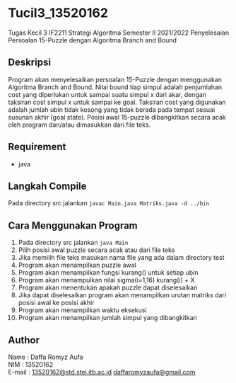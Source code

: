 # Tucil3_13520162
Tugas Kecil 3 IF2211 Strategi Algoritma Semester II 2021/2022 Penyelesaian Persoalan 15-Puzzle dengan Algoritma Branch and Bound

## Deskripsi
Program akan menyelesaikan persoalan 15-Puzzle dengan menggunakan Algoritma Branch and Bound.
Nilai bound tiap simpul adalah penjumlahan cost yang diperlukan untuk sampai suatu simpul x dari akar, dengan taksiran cost simpul x untuk sampai ke goal.
Taksiran cost yang digunakan adalah jumlah ubin tidak kosong yang tidak berada pada tempat sesuai susunan akhir (goal state).
Posisi awal 15-puzzle dibangkitkan secara acak oleh program dan/atau dimasukkan dari file teks.

## Requirement
* java

## Langkah Compile
Pada directory src jalankan `javac Main.java Matriks.java -d ../bin`
 
## Cara Menggunakan Program
1. Pada directory src jalankan `java Main`
2. Pilih posisi awal puzzle secara acak atau dari file teks
3. Jika memilih file teks masukan nama file yang ada dalam directory test
4. Program akan menampilkan puzzle awal
5. Program akan menampilkan fungsi kurang() untuk setiap ubin
6. Program akan menampulkan nilai sigma(i=1,16) kurang(i) + X
7. Program akan menentukan apakah puzzle dapat diselesaikan
8. Jika dapat diselesaikan program akan menampilkan urutan matriks dari posisi awal ke posisi akhir
9. Program akan menampilkan waktu eksekusi
10. Program akan menampilkan jumlah simpul yang dibangkitkan

## Author
Name	: Daffa Romyz Aufa  
NIM	: 13520162  
E-mail	: 13520162@std.stei.itb.ac.id
	  daffaromyzaufa@gmail.com
